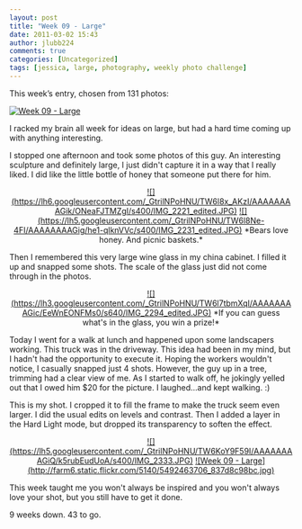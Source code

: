 ```yaml
---
layout: post
title: "Week 09 - Large"
date: 2011-03-02 15:43
author: jlubb224
comments: true
categories: [Uncategorized]
tags: [jessica, large, photography, weekly photo challenge]
---
```

This week’s entry, chosen from 131 photos:

<a href="http://www.flickr.com/photos/mrs_rev/5492463706/" title="Week 09 - Large by Mrs. Rev!, on Flickr">![Week 09 - Large](http://farm6.static.flickr.com/5140/5492463706_837d8c98bc_z.jpg)</a>


I racked my brain all week for ideas on large, but had a hard time coming up with anything interesting.

I stopped one afternoon and took some photos of this guy.  An interesting sculpture and definitely large, I just didn't capture it in a way that I really liked.  I did like the little bottle of honey that someone put there for him.  

<p align="center">
<a href="https://picasaweb.google.com/lh/photo/BINC7ntlpmrfF3iuQHLOlnrfGkvH0RjaEeSCt43kCf8?feat=embedwebsite">![](https://lh6.googleusercontent.com/_GtrilNPoHNU/TW6l8x_AKzI/AAAAAAAAGik/ONeaFJTMZgI/s400/IMG_2221_edited.JPG)</a>    <a href="https://picasaweb.google.com/lh/photo/4_LQ78MI3yGnk3I2svzRyHrfGkvH0RjaEeSCt43kCf8?feat=embedwebsite">![](https://lh5.googleusercontent.com/_GtrilNPoHNU/TW6l8Ne-4FI/AAAAAAAAGig/he1-qlknVVc/s400/IMG_2231_edited.JPG)</a>
*Bears love honey.  And picnic baskets.*




Then I remembered this very large wine glass in my china cabinet.  I filled it up and snapped some shots.  The scale of the glass just did not come through in the photos.  
<p align="center">
<a href="https://picasaweb.google.com/lh/photo/7vWxfte0dKXnqCQlKdOSKnrfGkvH0RjaEeSCt43kCf8?feat=embedwebsite">![](https://lh3.googleusercontent.com/_GtrilNPoHNU/TW6l7tbmXqI/AAAAAAAAGic/EeWnEONFMs0/s640/IMG_2294_edited.JPG)</a>
*If you can guess what's in the glass, you win a prize!*


Today I went for a walk at lunch and happened upon some landscapers working.  This truck was in the driveway.  This idea had been in my mind, but I hadn't had the opportunity to execute it.  Hoping the workers wouldn't notice, I casually snapped just 4 shots.  However, the guy up in a tree, trimming had a clear view of me.  As I started to walk off, he jokingly yelled out that I owed him $20 for the picture.  I laughed...and kept walking. :)

This is my shot.  I cropped it to fill the frame to make the truck seem even larger.  I did the usual edits on levels and contrast.  Then I added a layer in the Hard Light mode, but dropped its transparency to soften the effect.

<p align="center">
<a href="https://picasaweb.google.com/lh/photo/qoUGugbJGRcHFP5sDWdl03rfGkvH0RjaEeSCt43kCf8?feat=embedwebsite">![](https://lh5.googleusercontent.com/_GtrilNPoHNU/TW6KoY9F59I/AAAAAAAAGiQ/k5rubEudUoA/s400/IMG_2333.JPG)</a>
<a href="http://www.flickr.com/photos/mrs_rev/5492463706/" title="Week 09 - Large by Mrs. Rev!, on Flickr">![Week 09 - Large](http://farm6.static.flickr.com/5140/5492463706_837d8c98bc.jpg)</a>




This week taught me you won't always be inspired and you won't always love your shot, but you still have to get it done.

9 weeks down. 43 to go.


